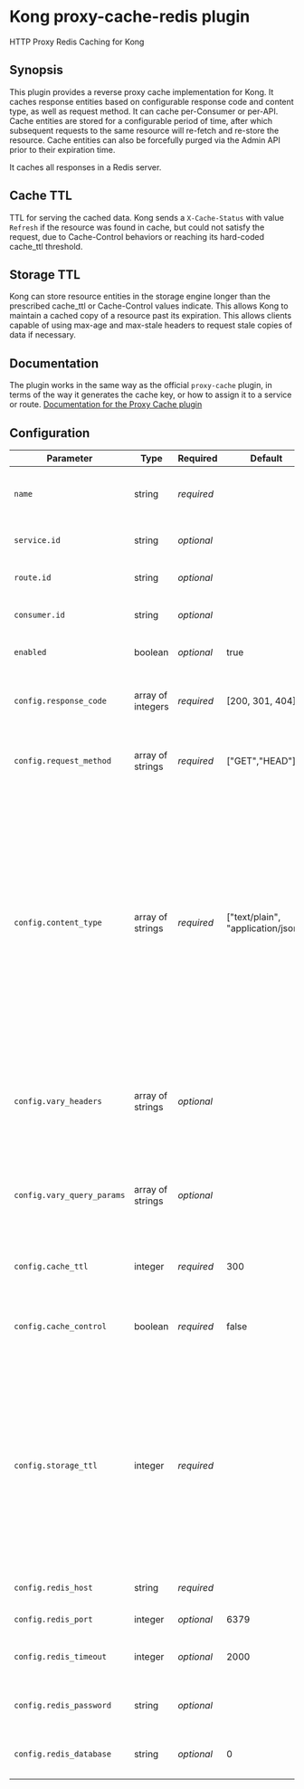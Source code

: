 # Kong proxy-cache-redis plugin

HTTP Proxy Redis Caching for Kong

## Synopsis

This plugin provides a reverse proxy cache implementation for Kong. It caches
response entities based on configurable response code and content type, as
well as request method. It can cache per-Consumer or per-API. Cache entities
are stored for a configurable period of time, after which subsequent requests
to the same resource will re-fetch and re-store the resource. Cache entities
can also be forcefully purged via the Admin API prior to their expiration
time.

It caches all responses in a Redis server.

## Cache TTL

TTL for serving the cached data. Kong sends a `X-Cache-Status` with value `Refresh` if the resource was found in cache, but could not satisfy the request, due to Cache-Control behaviors or reaching its hard-coded cache_ttl threshold.

## Storage TTL
Kong can store resource entities in the storage engine longer than the prescribed cache_ttl or Cache-Control values indicate. This allows Kong to maintain a cached copy of a resource past its expiration. This allows clients capable of using max-age and max-stale headers to request stale copies of data if necessary.

## Documentation

The plugin works in the same way as the official `proxy-cache` plugin, in terms of the way it generates the cache key, or how to assign it to a service or route. [Documentation for the Proxy Cache plugin](https://docs.konghq.com/hub/kong-inc/proxy-cache/)

## Configuration

|Parameter|Type|Required|Default|Description|
|---|---|---|---|---|
`name`|string|*required*| |The name of the plugin to use, in this case: `proxy-cache-redis`
`service.id`|string|*optional*| |The ID of the Service the plugin targets.
`route.id`|string|*optional*| |The ID of the Route the plugin targets.
`consumer.id`|string|*optional*| |The ID of the Consumer the plugin targets.
`enabled`|boolean|*optional*|true|Whether this plugin will be applied.
`config.response_code`|array of integers|*required*|[200, 301, 404]|Upstream response status code considered cacheable.
`config.request_method`|array of strings|*required*|["GET","HEAD"]|Downstream request methods considered cacheable.
`config.content_type`|array of strings|*required*|["text/plain", "application/json"]|Upstream response content types considered cacheable. The plugin performs an exact match against each specified value; for example, if the upstream is expected to respond with an application/json; charset=utf-8 content-type, the plugin configuration must contain said value or a Bypass cache status is returned.
`config.vary_headers`|array of strings|*optional*| |Relevant headers considered for the cache key. If undefined, none of the headers are taken into consideration.
`config.vary_query_params`|array of strings|*optional*| |Relevant query parameters considered for the cache key. If undefined, all params are taken into consideration.
`config.cache_ttl`|integer|*required*|300|TTL, in seconds, of cache resources.
`config.cache_control`|boolean|*required*|false|When enabled, respect the Cache-Control behaviors defined in RFC7234.
`config.storage_ttl`|integer|*required*| |Number of seconds to keep resources in the storage backend. This value is independent of cache_ttl or resource TTLs defined by Cache-Control behaviors. The resources may be stored for up to `storage_ttl` secs but served only for `cache_ttl`.
`config.redis_host`|string|*required*| |The hostname or IP address of the redis server.
`config.redis_port`|integer|*optional*|6379|The port of the redis server.
`config.redis_timeout`|integer|*optional*|2000|The timeout in milliseconds for the redis connection.
`config.redis_password`|string|*optional*| |The password (if required) to authenticate to the redis server.
`config.redis_database`|string|*optional*|0|The Redis database to use for caching the resources.
